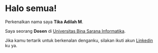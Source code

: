 # Halo semua! 

Perkenalkan nama saya **Tika Adilah M**.<br>

Saya seorang **Dosen** di [Universitas Bina Sarana Informatika](https://www.bsi.ac.id/).<br>

Jika kamu tertarik untuk berkenalan denganku, silakan ikuti akun [Linkedin](https://www.linkedin.com/in/tika-adilah-m-473bb0200/) ku ya.
